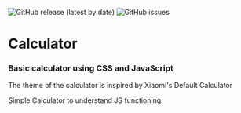 ![GitHub release (latest by date)](https://img.shields.io/github/v/release/Sanchitbajaj02/Calculator?style=flat-square)
![GitHub issues](https://img.shields.io/github/issues/Sanchitbajaj02/Calculator?style=flat-square)
# Calculator

### Basic calculator using CSS and JavaScript
The theme of the calculator is inspired by Xiaomi's Default Calculator

Simple Calculator to understand JS functioning.
